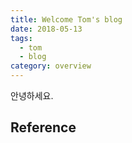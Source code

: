 ```yaml
---
title: Welcome Tom's blog
date: 2018-05-13
tags:
  - tom
  - blog
category: overview
---
```


안녕하세요.

## Reference

